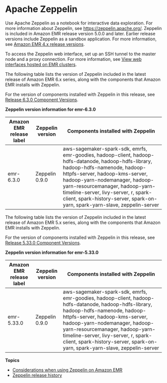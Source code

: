 # Apache Zeppelin<a name="emr-zeppelin"></a>

Use Apache Zeppelin as a notebook for interactive data exploration\. For more information about Zeppelin, see [https://zeppelin\.apache\.org/](https://zeppelin.apache.org/)\. Zeppelin is included in Amazon EMR release version 5\.0\.0 and later\. Earlier release versions include Zeppelin as a sandbox application\. For more information, see [Amazon EMR 4\.x release versions](emr-release-4x.md)\.

To access the Zeppelin web interface, set up an SSH tunnel to the master node and a proxy connection\. For more information, see [View web interfaces hosted on EMR clusters](https://docs.aws.amazon.com/emr/latest/ManagementGuide/emr-web-interfaces.html)\.

The following table lists the version of Zeppelin included in the latest release of Amazon EMR 6\.x series, along with the components that Amazon EMR installs with Zeppelin\.

For the version of components installed with Zeppelin in this release, see [Release 6\.3\.0 Component Versions](emr-release-6x.md#emr-630-release)\.


**Zeppelin version information for emr\-6\.3\.0**  

| Amazon EMR release label | Zeppelin version | Components installed with Zeppelin | 
| --- | --- | --- | 
| emr\-6\.3\.0 | Zeppelin 0\.9\.0 | aws\-sagemaker\-spark\-sdk, emrfs, emr\-goodies, hadoop\-client, hadoop\-hdfs\-datanode, hadoop\-hdfs\-library, hadoop\-hdfs\-namenode, hadoop\-httpfs\-server, hadoop\-kms\-server, hadoop\-yarn\-nodemanager, hadoop\-yarn\-resourcemanager, hadoop\-yarn\-timeline\-server, livy\-server, r, spark\-client, spark\-history\-server, spark\-on\-yarn, spark\-yarn\-slave, zeppelin\-server | 

The following table lists the version of Zeppelin included in the latest release of Amazon EMR 5\.x series, along with the components that Amazon EMR installs with Zeppelin\.

For the version of components installed with Zeppelin in this release, see [Release 5\.33\.0 Component Versions](emr-release-5x.md#emr-5330-release)\.


**Zeppelin version information for emr\-5\.33\.0**  

| Amazon EMR release label | Zeppelin version | Components installed with Zeppelin | 
| --- | --- | --- | 
| emr\-5\.33\.0 | Zeppelin 0\.9\.0 | aws\-sagemaker\-spark\-sdk, emrfs, emr\-goodies, hadoop\-client, hadoop\-hdfs\-datanode, hadoop\-hdfs\-library, hadoop\-hdfs\-namenode, hadoop\-httpfs\-server, hadoop\-kms\-server, hadoop\-yarn\-nodemanager, hadoop\-yarn\-resourcemanager, hadoop\-yarn\-timeline\-server, livy\-server, r, spark\-client, spark\-history\-server, spark\-on\-yarn, spark\-yarn\-slave, zeppelin\-server | 

**Topics**
+ [Considerations when using Zeppelin on Amazon EMR](zeppelin-considerations.md)
+ [Zeppelin release history](Zeppelin-release-history.md)